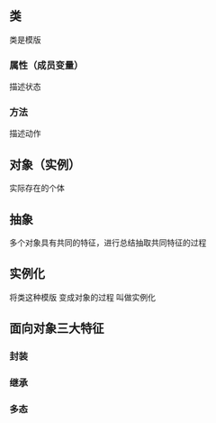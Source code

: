 ## 类
类是模版
### 属性（成员变量）
描述状态
### 方法
描述动作

## 对象（实例）
实际存在的个体

## 抽象
多个对象具有共同的特征，进行总结抽取共同特征的过程

## 实例化
将类这种模版 变成对象的过程 叫做实例化

## 面向对象三大特征
### 封装

### 继承

### 多态
